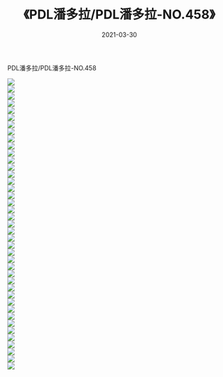﻿---
layout: post
title:  《PDL潘多拉/PDL潘多拉-NO.458》
date:   2021-03-30
img: http://img.660000.xyz/Sharelink/网络美图/2021/PDL潘多拉/PDL潘多拉-NO.458/000.jpg
categories: [美女, 清纯, 唯美]
---

PDL潘多拉/PDL潘多拉-NO.458

 ![](http://img.660000.xyz/Sharelink/网络美图/2021/PDL潘多拉/PDL潘多拉-NO.458/001.jpg) <br>![](http://img.660000.xyz/Sharelink/网络美图/2021/PDL潘多拉/PDL潘多拉-NO.458/002.jpg) <br>![](http://img.660000.xyz/Sharelink/网络美图/2021/PDL潘多拉/PDL潘多拉-NO.458/003.jpg) <br>![](http://img.660000.xyz/Sharelink/网络美图/2021/PDL潘多拉/PDL潘多拉-NO.458/004.jpg) <br>![](http://img.660000.xyz/Sharelink/网络美图/2021/PDL潘多拉/PDL潘多拉-NO.458/005.jpg) <br>![](http://img.660000.xyz/Sharelink/网络美图/2021/PDL潘多拉/PDL潘多拉-NO.458/006.jpg) <br>![](http://img.660000.xyz/Sharelink/网络美图/2021/PDL潘多拉/PDL潘多拉-NO.458/007.jpg) <br>![](http://img.660000.xyz/Sharelink/网络美图/2021/PDL潘多拉/PDL潘多拉-NO.458/008.jpg) <br>![](http://img.660000.xyz/Sharelink/网络美图/2021/PDL潘多拉/PDL潘多拉-NO.458/009.jpg) <br>![](http://img.660000.xyz/Sharelink/网络美图/2021/PDL潘多拉/PDL潘多拉-NO.458/010.jpg) <br>![](http://img.660000.xyz/Sharelink/网络美图/2021/PDL潘多拉/PDL潘多拉-NO.458/011.jpg) <br>![](http://img.660000.xyz/Sharelink/网络美图/2021/PDL潘多拉/PDL潘多拉-NO.458/012.jpg) <br>![](http://img.660000.xyz/Sharelink/网络美图/2021/PDL潘多拉/PDL潘多拉-NO.458/013.jpg) <br>![](http://img.660000.xyz/Sharelink/网络美图/2021/PDL潘多拉/PDL潘多拉-NO.458/014.jpg) <br>![](http://img.660000.xyz/Sharelink/网络美图/2021/PDL潘多拉/PDL潘多拉-NO.458/015.jpg) <br>![](http://img.660000.xyz/Sharelink/网络美图/2021/PDL潘多拉/PDL潘多拉-NO.458/016.jpg) <br>![](http://img.660000.xyz/Sharelink/网络美图/2021/PDL潘多拉/PDL潘多拉-NO.458/017.jpg) <br>![](http://img.660000.xyz/Sharelink/网络美图/2021/PDL潘多拉/PDL潘多拉-NO.458/018.jpg) <br>![](http://img.660000.xyz/Sharelink/网络美图/2021/PDL潘多拉/PDL潘多拉-NO.458/019.jpg) <br>![](http://img.660000.xyz/Sharelink/网络美图/2021/PDL潘多拉/PDL潘多拉-NO.458/020.jpg) <br>![](http://img.660000.xyz/Sharelink/网络美图/2021/PDL潘多拉/PDL潘多拉-NO.458/021.jpg) <br>![](http://img.660000.xyz/Sharelink/网络美图/2021/PDL潘多拉/PDL潘多拉-NO.458/022.jpg) <br>![](http://img.660000.xyz/Sharelink/网络美图/2021/PDL潘多拉/PDL潘多拉-NO.458/023.jpg) <br>![](http://img.660000.xyz/Sharelink/网络美图/2021/PDL潘多拉/PDL潘多拉-NO.458/024.jpg) <br>![](http://img.660000.xyz/Sharelink/网络美图/2021/PDL潘多拉/PDL潘多拉-NO.458/025.jpg) <br>![](http://img.660000.xyz/Sharelink/网络美图/2021/PDL潘多拉/PDL潘多拉-NO.458/026.jpg) <br>![](http://img.660000.xyz/Sharelink/网络美图/2021/PDL潘多拉/PDL潘多拉-NO.458/027.jpg) <br>![](http://img.660000.xyz/Sharelink/网络美图/2021/PDL潘多拉/PDL潘多拉-NO.458/028.jpg) <br>![](http://img.660000.xyz/Sharelink/网络美图/2021/PDL潘多拉/PDL潘多拉-NO.458/029.jpg) <br>![](http://img.660000.xyz/Sharelink/网络美图/2021/PDL潘多拉/PDL潘多拉-NO.458/030.jpg) <br>![](http://img.660000.xyz/Sharelink/网络美图/2021/PDL潘多拉/PDL潘多拉-NO.458/031.jpg) <br>![](http://img.660000.xyz/Sharelink/网络美图/2021/PDL潘多拉/PDL潘多拉-NO.458/032.jpg) <br>![](http://img.660000.xyz/Sharelink/网络美图/2021/PDL潘多拉/PDL潘多拉-NO.458/033.jpg) <br>![](http://img.660000.xyz/Sharelink/网络美图/2021/PDL潘多拉/PDL潘多拉-NO.458/034.jpg) <br>![](http://img.660000.xyz/Sharelink/网络美图/2021/PDL潘多拉/PDL潘多拉-NO.458/035.jpg) <br>![](http://img.660000.xyz/Sharelink/网络美图/2021/PDL潘多拉/PDL潘多拉-NO.458/036.jpg) <br>![](http://img.660000.xyz/Sharelink/网络美图/2021/PDL潘多拉/PDL潘多拉-NO.458/037.jpg) <br>![](http://img.660000.xyz/Sharelink/网络美图/2021/PDL潘多拉/PDL潘多拉-NO.458/038.jpg) <br>![](http://img.660000.xyz/Sharelink/网络美图/2021/PDL潘多拉/PDL潘多拉-NO.458/039.jpg) <br>![](http://img.660000.xyz/Sharelink/网络美图/2021/PDL潘多拉/PDL潘多拉-NO.458/040.jpg) <br>![](http://img.660000.xyz/Sharelink/网络美图/2021/PDL潘多拉/PDL潘多拉-NO.458/041.jpg) <br>